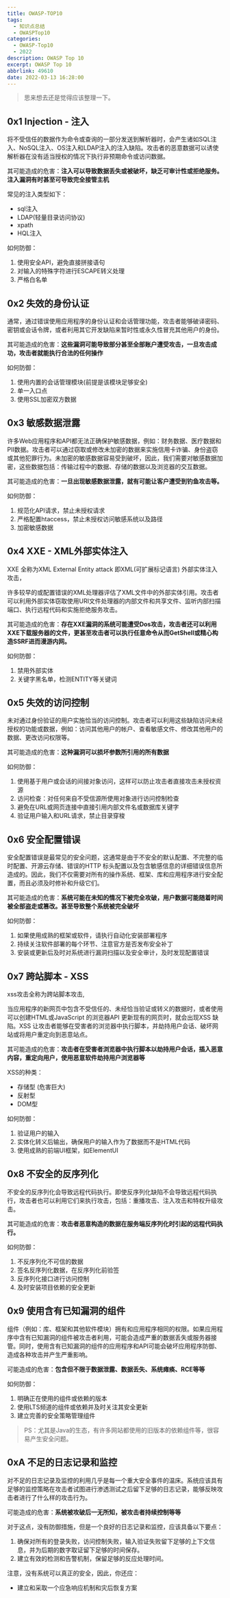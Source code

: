 ```yaml
---
title: OWASP-TOP10
tags:
  - 知识点总结
  - OWASPTop10
categories: 
  - OWASP-Top10
  - 2022
description: OWASP Top 10
excerpt: OWASP Top 10
abbrlink: 49610
date: 2022-03-13 16:28:00
---
```


> 思来想去还是觉得应该整理一下。

## 0x1 Injection - 注入

将不受信任的数据作为命令或查询的一部分发送到解析器时，会产生诸如SQL注入、NoSQL注入、OS注入和LDAP注入的注入缺陷。攻击者的恶意数据可以诱使解析器在没有适当授权的情况下执行非预期命令或访问数据。

其可能造成的危害：**注入可以导致数据丢失或被破坏，缺乏可审计性或拒绝服务。注入漏洞有时甚至可导致完全接管主机**

常见的注入类型如下：

* sql注入
* LDAP(轻量目录访问协议)
* xpath
* HQL注入

如何防御：

1. 使用安全API，避免直接拼接语句
2. 对输入的特殊字符进行ESCAPE转义处理
3. 严格白名单

## 0x2 失效的身份认证

通常，通过错误使用应用程序的身份认证和会话管理功能，攻击者能够破译密码、密钥或会话令牌，或者利用其它开发缺陷来暂时性或永久性冒充其他用户的身份。

其可能造成的危害：**这些漏洞可能导致部分甚至全部账户遭受攻击，一旦攻击成功，攻击者就能执行合法的任何操作**

如何防御：

1. 使用内置的会话管理模块(前提是该模块足够安全)
2. 单一入口点
3. 使用SSL加密双方数据

## 0x3 敏感数据泄露

许多Web应用程序和API都无法正确保护敏感数据，例如：财务数据、医疗数据和PII数据。攻击者可以通过窃取或修改未加密的数据来实施信用卡诈骗、身份盗窃或其他犯罪行为。未加密的敏感数据容易受到破坏，因此，我们需要对敏感数据加密，这些数据包括：传输过程中的数据、存储的数据以及浏览器的交互数据。

其可能造成的危害：**一旦出现敏感数据泄露，就有可能让客户遭受到钓鱼攻击等。**

如何防御：

1. 规范化API请求，禁止未授权请求
2. 严格配置htaccess，禁止未授权访问敏感系统以及路径
3. 加密敏感数据

## 0x4 XXE - XML外部实体注入

XXE 全称为XML External Entity attack 即XML(可扩展标记语言) 外部实体注入攻击，

许多较早的或配置错误的XML处理器评估了XML文件中的外部实体引用。攻击者可以利用外部实体窃取使用URI文件处理器的内部文件和共享文件、监听内部扫描端口、执行远程代码和实施拒绝服务攻击。

其可能造成的危害：**存在XXE漏洞的系统可能遭受Dos攻击，攻击者还可以利用XXE下载服务器的文件，更甚至攻击者可以执行任意命令从而GetShell或精心构造SSRF进而漫游内网。**

如何防御：

1. 禁用外部实体
2. 关键字黑名单，检测ENTITY等关键词

## 0x5 失效的访问控制

未对通过身份验证的用户实施恰当的访问控制。攻击者可以利用这些缺陷访问未经授权的功能或数据，例如：访问其他用户的帐户、查看敏感文件、修改其他用户的数据、更改访问权限等。

其可能造成的危害：**这种漏洞可以损坏参数所引用的所有数据**

如何防御：

1. 使用基于用户或会话的间接对象访问，这样可以防止攻击者直接攻击未授权资源
2. 访问检查：对任何来自不受信源所使用对象进行访问控制检查
3. 避免在URL或网页连接中直接引用内部文件名或数据库关键字
4. 验证用户输入和URL请求，禁止目录穿梭

## 0x6 安全配置错误

安全配置错误是最常见的安全问题，这通常是由于不安全的默认配置、不完整的临时配置、开源云存储、错误的HTTP 标头配置以及包含敏感信息的详细错误信息所造成的。因此，我们不仅需要对所有的操作系统、框架、库和应用程序进行安全配置，而且必须及时修补和升级它们。

其可能造成的危害：**系统可能在未知的情况下被完全攻破，用户数据可能随着时间被全部盗走或篡改。甚至导致整个系统被完全破坏**

如何防御：

1. 如果使用成熟的框架或软件，请执行自动化安装部署程序
2. 持续关注软件部署的每个环节、注意官方是否发布安全补丁
3. 安装或更新后及时对系统进行漏洞扫描以及安全审计，及时发现配置错误

## 0x7 跨站脚本 - XSS

xss攻击全称为跨站脚本攻击,

当应用程序的新网页中包含不受信任的、未经恰当验证或转义的数据时，或者使用可以创建HTML或JavaScript 的浏览器API 更新现有的网页时，就会出现XSS 缺陷。XSS 让攻击者能够在受害者的浏览器中执行脚本，并劫持用户会话、破坏网站或将用户重定向到恶意站点。

其可能造成的危害：**攻击者在受害者浏览器中执行脚本以劫持用户会话，插入恶意内容，重定向用户，使用恶意软件劫持用户浏览器等**

XSS的种类：

* 存储型 (危害巨大)
* 反射型
* DOM型

如何防御：

1. 验证用户的输入
2. 实体化转义后输出，确保用户的输入作为了数据而不是HTML代码
3. 使用成熟的前端UI框架，如ElementUI

## 0x8 不安全的反序列化

不安全的反序列化会导致远程代码执行。即使反序列化缺陷不会导致远程代码执行，攻击者也可以利用它们来执行攻击，包括：重播攻击、注入攻击和特权升级攻击。

其可能造成的危害：**攻击者恶意构造的数据在服务端反序列化时引起的远程代码执行。**

如何防御：

1. 不反序列化不可信的数据
2. 签名反序列化数据，在反序列化前验签
3. 反序列化接口进行访问控制
4. 及时安装项目依赖的安全更新

## 0x9 使用含有已知漏洞的组件

组件（例如：库、框架和其他软件模块）拥有和应用程序相同的权限。如果应用程序中含有已知漏洞的组件被攻击者利用，可能会造成严重的数据丢失或服务器接管。同时，使用含有已知漏洞的组件的应用程序和API可能会破坏应用程序防御、造成各种攻击并产生严重影响。

可能造成的危害：**包含但不限于数据泄露、数据丢失、系统瘫痪、RCE等等**

如何防御：

1. 明确正在使用的组件或依赖的版本
2. 使用LTS频道的组件或依赖并及时关注其安全更新
3. 建立完善的安全策略管理组件

> PS：尤其是Java的生态，有许多网站都使用的旧版本的依赖组件等，很容易产生安全问题。

## 0xA 不足的日志记录和监控

对不足的日志记录及监控的利用几乎是每一个重大安全事件的温床。系统应该具有足够的监控策略在攻击者试图进行渗透测试之后留下足够的日志记录，能够反映攻击者进行了什么样的攻击行为。

可能造成的危害：**系统被攻破后一无所知，被攻击者持续控制等等**

对于这点，没有防御措施，但是一个良好的日志记录和监控，应该具备以下要点：

1. 确保对所有的登录失败，访问控制失败，输入验证失败留下足够的上下文信息，并为后期的数字取证留下足够的时间保存。
2. 建立有效的检测和告警机制，保留足够的反应处理时间。

注意，没有系统可以真正的安全，因此，你还应：

* 建立和采取一个应急响应机制和灾后恢复方案

